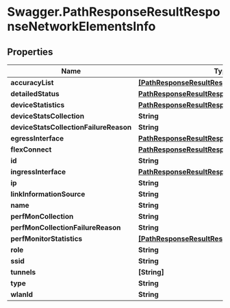 # Swagger.PathResponseResultResponseNetworkElementsInfo

## Properties
Name | Type | Description | Notes
------------ | ------------- | ------------- | -------------
**accuracyList** | [**[PathResponseResultResponseAccuracyList]**](PathResponseResultResponseAccuracyList.md) |  | [optional] 
**detailedStatus** | [**PathResponseResultResponseDetailedStatus**](PathResponseResultResponseDetailedStatus.md) |  | [optional] 
**deviceStatistics** | [**PathResponseResultResponseDeviceStatistics**](PathResponseResultResponseDeviceStatistics.md) |  | [optional] 
**deviceStatsCollection** | **String** |  | [optional] 
**deviceStatsCollectionFailureReason** | **String** |  | [optional] 
**egressInterface** | [**PathResponseResultResponseEgressInterface**](PathResponseResultResponseEgressInterface.md) |  | [optional] 
**flexConnect** | [**PathResponseResultResponseFlexConnect**](PathResponseResultResponseFlexConnect.md) |  | [optional] 
**id** | **String** |  | [optional] 
**ingressInterface** | [**PathResponseResultResponseEgressInterface**](PathResponseResultResponseEgressInterface.md) |  | [optional] 
**ip** | **String** |  | [optional] 
**linkInformationSource** | **String** |  | [optional] 
**name** | **String** |  | [optional] 
**perfMonCollection** | **String** |  | [optional] 
**perfMonCollectionFailureReason** | **String** |  | [optional] 
**perfMonitorStatistics** | [**[PathResponseResultResponsePerfMonStatistics]**](PathResponseResultResponsePerfMonStatistics.md) |  | [optional] 
**role** | **String** |  | [optional] 
**ssid** | **String** |  | [optional] 
**tunnels** | **[String]** |  | [optional] 
**type** | **String** |  | [optional] 
**wlanId** | **String** |  | [optional] 



